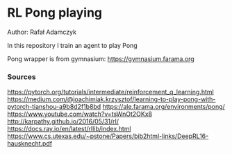 # RL Pong playing
Author: Rafał Adamczyk

In this repository I train an agent to play Pong

Pong wrapper is from gymnasium: https://gymnasium.farama.org

### Sources
https://pytorch.org/tutorials/intermediate/reinforcement_q_learning.html
https://medium.com/@joachimiak.krzysztof/learning-to-play-pong-with-pytorch-tianshou-a9b8d2f1b8bd
https://ale.farama.org/environments/pong/
https://www.youtube.com/watch?v=tsWnOt2OKx8
http://karpathy.github.io/2016/05/31/rl/
https://docs.ray.io/en/latest/rllib/index.html
https://www.cs.utexas.edu/~pstone/Papers/bib2html-links/DeepRL16-hausknecht.pdf
